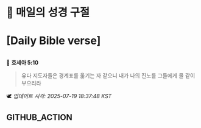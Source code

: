 # 🙏 매일의 성경 구절
# [Daily Bible verse]
##
<!-- START_BIBLE_VERSE -->
📖 **호세아 5:10**
> 유다 지도자들은 경계표를 옮기는 자 같으니 내가 나의 진노를 그들에게 물 같이 부으리라

🕊️ _업데이트 시각: 2025-07-19 18:37:48 KST_
  <!-- END_BIBLE_VERSE -->
## GITHUB_ACTION
